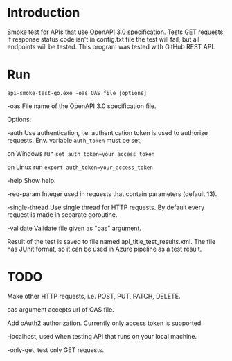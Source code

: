 # Introduction
Smoke test for APIs that use OpenAPI 3.0 specification.
Tests GET requests, if response status code isn't in config.txt file the test will fail, but all endpoints will be tested.
This program was tested with GitHub REST API.

# Run

`api-smoke-test-go.exe -oas OAS_file [options]`

-oas File name of the OpenAPI 3.0 specification file.
  
Options:

-auth
        Use authentication, i.e. authentication token is used to authorize requests.
        Env. variable `auth_token` must be set, 
        
on Windows run
`set auth_token=your_access_token`

on Linux run
`export auth_token=your_access_token`

  -help
        Show help.

  -req-param 
        Integer used in requests that contain parameters (default 13).

  -single-thread Use single thread for HTTP requests. By default every request is made in separate goroutine.
  
  -validate
        Validate file given as "oas" argument.

Result of the test is saved to file named api_title_test_results.xml. The file has JUnit format, so it can be used in Azure pipeline as a test result.

# TODO
Make other HTTP requests, i.e. POST, PUT, PATCH, DELETE.

oas argument accepts url of OAS file.

Add oAuth2 authorization. Currently only access token is supported.

-localhost, used when testing API that runs on your local machine.

-only-get, test only GET requests.
